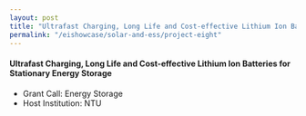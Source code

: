 ```yaml
---
layout: post
title: "Ultrafast Charging, Long Life and Cost-effective Lithium Ion Batteries for Stationary Energy Storage"
permalink: "/eishowcase/solar-and-ess/project-eight"
---
```

#### Ultrafast Charging, Long Life and Cost-effective Lithium Ion Batteries for Stationary Energy Storage
* Grant Call: Energy Storage
* Host Institution: NTU